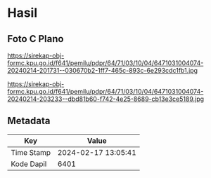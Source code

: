 # Hasil

## Foto C Plano

https://sirekap-obj-formc.kpu.go.id/f641/pemilu/pdpr/64/71/03/10/04/6471031004074-20240214-201731--030670b2-1ff7-465c-893c-6e293cdc1fb1.jpg

https://sirekap-obj-formc.kpu.go.id/f641/pemilu/pdpr/64/71/03/10/04/6471031004074-20240214-203233--dbd81b60-f742-4e25-8689-cb13e3ce5189.jpg


## Metadata

| Key        | Value               |
| ---------- | ------------------- |
| Time Stamp | 2024-02-17 13:05:41 |
| Kode Dapil | 6401                |



